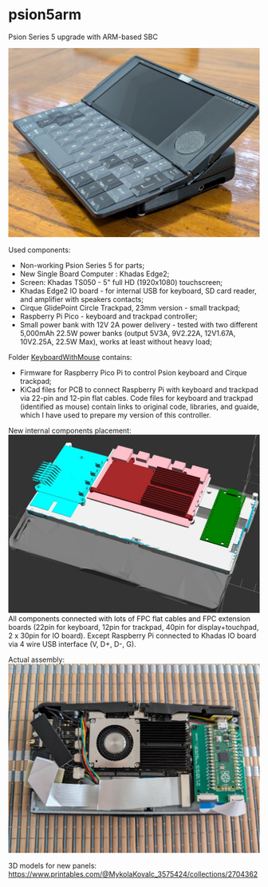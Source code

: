 # psion5arm
Psion Series 5 upgrade with ARM-based SBC

![Modified Psion 5](/Images/PXL_20250928_071642151.jpg)

Used components:
- Non-working Psion Series 5 for parts;
- New Single Board Computer : Khadas Edge2;
- Screen: Khadas TS050 - 5" full HD (1920x1080) touchscreen;
- Khadas Edge2 IO board - for internal USB for keyboard, SD card reader, and amplifier with speakers contacts;
- Cirque GlidePoint Circle Trackpad, 23mm version - small trackpad;
- Raspberry Pi Pico - keyboard and trackpad controller;
- Small power bank with 12V 2A power delivery - tested with two different 5,000mAh 22.5W power banks (output 5V3A, 9V2.22A, 12V1.67A, 10V2.25A, 22.5W Max), works at least without heavy load;

Folder [KeyboardWithMouse](/KeyboardWithMouse/) contains:
- Firmware for Raspberry Pico Pi to control Psion keyboard and Cirque trackpad;
- KiCad files for PCB to connect Raspberry Pi with keyboard and trackpad via 22-pin and 12-pin flat cables.
Code files for keyboard and trackpad (identified as mouse) contain links to original code, libraries, and guaide, which I have used to prepare my version of this controller.

New internal components placement:
![Assembly 1](/Images/assembly1.jpg)
All components connected with lots of FPC flat cables and FPC extension boards (22pin for keyboard, 12pin for trackpad, 40pin for display+touchpad, 2 x 30pin for IO board).
Except Raspberry Pi connected to Khadas IO board via 4 wire USB interface (V, D+, D-, G).

Actual assembly:
![Assembly 2](/Images/PXL_20250928_035612955.jpg)

3D models for new panels: https://www.printables.com/@MykolaKovalc_3575424/collections/2704362
